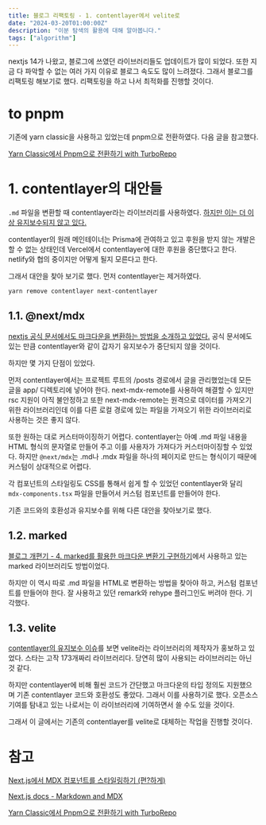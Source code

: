 ```yaml
---
title: 블로그 리팩토링 - 1. contentlayer에서 velite로
date: "2024-03-20T01:00:00Z"
description: "이분 탐색의 활용에 대해 알아봅니다."
tags: ["algorithm"]
---
```


nextjs 14가 나왔고, 블로그에 쓰였던 라이브러리들도 업데이트가 많이 되었다. 또한 지금 다 파악할 수 없는 여러 가지 이유로 블로그 속도도 많이 느려졌다. 그래서 블로그를 리팩토링 해보기로 했다. 리팩토링을 하고 나서 최적화를 진행할 것이다.

# to pnpm

기존에 yarn classic을 사용하고 있었는데 pnpm으로 전환하였다. 다음 글을 참고했다.

[Yarn Classic에서 Pnpm으로 전환하기 with TurboRepo](https://medium.com/wantedjobs/yarn-classic%EC%97%90%EC%84%9C-pnpm%EC%9C%BC%EB%A1%9C-%EC%A0%84%ED%99%98%ED%95%98%EA%B8%B0-with-turborepo-7c0c37cb3f9e)

# 1. contentlayer의 대안들

`.md` 파일을 변환할 때 contentlayer라는 라이브러리를 사용하였다. [하지만 이는 더 이상 유지보수되지 않고 있다.](https://github.com/contentlayerdev/contentlayer/issues/429)

contentlayer의 원래 메인테이너는 Prisma에 관여하고 있고 후원을 받지 않는 개발은 할 수 없는 상태인데 Vercel에서 contentlayer에 대한 후원을 중단했다고 한다. netlify와 협의 중이지만 어떻게 될지 모른다고 한다.

그래서 대안을 찾아 보기로 했다. 먼저 contentlayer는 제거하였다.

```bash
yarn remove contentlayer next-contentlayer
```

## 1.1. @next/mdx

[nextjs 공식 문서에서도 마크다운을 변환하는 방법을 소개하고 있었다.](https://nextjs.org/docs/app/building-your-application/configuring/mdx) 공식 문서에도 있는 만큼 contentlayer와 같이 갑자기 유지보수가 중단되지 않을 것이다.

하지만 몇 가지 단점이 있었다.

먼저 contentlayer에서는 프로젝트 루트의 /posts 경로에서 글을 관리했었는데 모든 글을 app/ 디렉토리에 넣어야 한다. next-mdx-remote를 사용하여 해결할 수 있지만 rsc 지원이 아직 불안정하고 또한 next-mdx-remote는 원격으로 데이터를 가져오기 위한 라이브러리인데 이를 다른 로컬 경로에 있는 파일을 가져오기 위한 라이브러리로 사용하는 것은 좋지 않다.

또한 원하는 대로 커스터마이징하기 어렵다. contentlayer는 아예 .md 파일 내용을 HTML 형식의 문자열로 만들어 주고 이를 사용자가 가져다가 커스터마이징할 수 있었다. 하지만 `@next/mdx`는 .md나 .mdx 파일을 하나의 페이지로 만드는 형식이기 때문에 커스텀이 상대적으로 어렵다.

각 컴포넌트의 스타일링도 CSS를 통해서 쉽게 할 수 있었던 contentlayer와 달리 `mdx-components.tsx` 파일을 만들어서 커스텀 컴포넌트를 만들어야 한다.

기존 코드와의 호환성과 유지보수를 위해 다른 대안을 찾아보기로 했다.

## 1.2. marked

[블로그 개편기 - 4. marked를 활용한 마크다운 변환기 구현하기](https://blog.itcode.dev/posts/2021/10/28/nextjs-reorganization-4)에서 사용하고 있는 marked 라이브러리도 방법이었다.

하지만 이 역시 따로 .md 파일을 HTML로 변환하는 방법을 찾아야 하고, 커스텀 컴포넌트를 만들어야 한다. 잘 사용하고 있던 remark와 rehype 플러그인도 버려야 한다. 기각했다.

## 1.3. velite

[contentlayer의 유지보수 이슈](https://github.com/contentlayerdev/contentlayer/issues/429)를 보면 velite라는 라이브러리의 제작자가 홍보하고 있었다. 스타는 고작 173개짜리 라이브러리다. 당연히 많이 사용되는 라이브러리는 아닌 것 같다.

하지만 contentlayer에 비해 훨씬 코드가 간단했고 마크다운의 타입 정의도 지원했으며 기존 contentlayer 코드와 호환성도 좋았다. 그래서 이를 사용하기로 했다. 오픈소스 기여를 탐내고 있는 나로서는 이 라이브러리에 기여하면서 쓸 수도 있을 것이다.

그래서 이 글에서는 기존의 contentlayer를 velite로 대체하는 작업을 진행할 것이다.

# 참고

[Next.js에서 MDX 컴포넌트를 스타일링하기 (편?하게)](https://velog.io/@gomiseki/Next.js%EC%97%90%EC%84%9C-MDX-%EC%BB%B4%ED%8F%AC%EB%84%8C%ED%8A%B8%EB%A5%BC-%EC%8A%A4%ED%83%80%EC%9D%BC%EB%A7%81%ED%95%98%EA%B8%B0-%ED%8E%B8%ED%95%98%EA%B2%8C)

[Next.js docs - Markdown and MDX](https://nextjs.org/docs/app/building-your-application/configuring/mdx)

[Yarn Classic에서 Pnpm으로 전환하기 with TurboRepo](https://medium.com/wantedjobs/yarn-classic%EC%97%90%EC%84%9C-pnpm%EC%9C%BC%EB%A1%9C-%EC%A0%84%ED%99%98%ED%95%98%EA%B8%B0-with-turborepo-7c0c37cb3f9e)